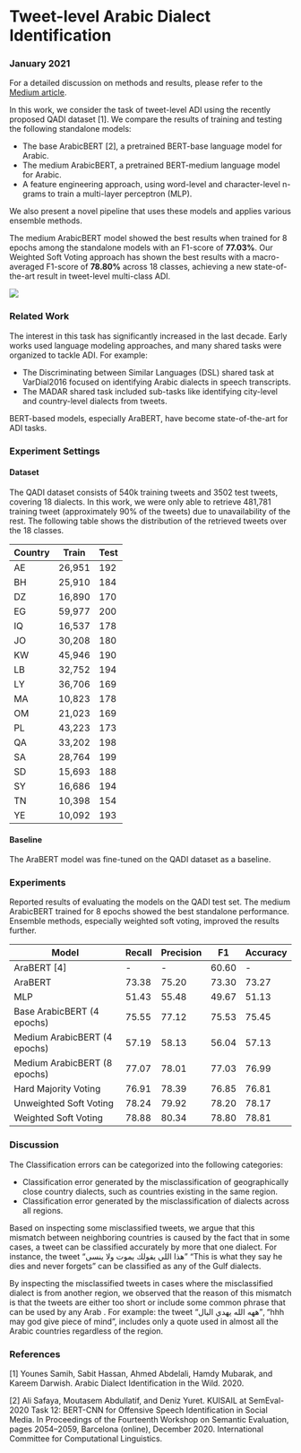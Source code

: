 # Tweet-level Arabic Dialect Identification

### January 2021

For a detailed discussion on methods and results, please refer to the [Medium article](https://medium.com/@mohammadabdeh974/tweet-level-arabic-dialect-identification-1f3b2bd6a555).

In this work, we consider the task of tweet-level ADI using the recently proposed QADI dataset [1]. We compare the results of training and testing the following standalone models:
- The base ArabicBERT [2], a pretrained BERT-base language model for Arabic.
- The medium ArabicBERT, a pretrained BERT-medium language model for Arabic.
- A feature engineering approach, using word-level and character-level n-grams to train a multi-layer perceptron (MLP).

We also present a novel pipeline that uses these models and applies various ensemble methods. 

The medium ArabicBERT model showed the best results when trained for 8 epochs among the standalone models with an F1-score of **77.03%**. Our Weighted Soft Voting approach has shown the best results with a macro-averaged F1-score of **78.80%** across 18 classes, achieving a new state-of-the-art result in tweet-level multi-class ADI.

<img src="https://github.com/user-attachments/assets/a644aa16-73ba-43e7-883a-6f5b99e99268">

### Related Work

The interest in this task has significantly increased in the last decade. Early works used language modeling approaches, and many shared tasks were organized to tackle ADI. For example:
- The Discriminating between Similar Languages (DSL) shared task at VarDial2016 focused on identifying Arabic dialects in speech transcripts.
- The MADAR shared task included sub-tasks like identifying city-level and country-level dialects from tweets.

BERT-based models, especially AraBERT, have become state-of-the-art for ADI tasks.

###  Experiment Settings

#### Dataset

The QADI dataset consists of 540k training tweets and 3502 test tweets, covering 18 dialects. In this work, we were only
able to retrieve 481,781 training tweet (approximately 90% of the tweets) due
to unavailability of the rest. The following table shows the distribution of the retrieved tweets over the 18 classes.

| Country | Train  | Test |
|---------|--------|------|
| AE      | 26,951 | 192  |
| BH      | 25,910 | 184  |
| DZ      | 16,890 | 170  |
| EG      | 59,977 | 200  |
| IQ      | 16,537 | 178  |
| JO      | 30,208 | 180  |
| KW      | 45,946 | 190  |
| LB      | 32,752 | 194  |
| LY      | 36,706 | 169  |
| MA      | 10,823 | 178  |
| OM      | 21,023 | 169  |
| PL      | 43,223 | 173  |
| QA      | 33,202 | 198  |
| SA      | 28,764 | 199  |
| SD      | 15,693 | 188  |
| SY      | 16,686 | 194  |
| TN      | 10,398 | 154  |
| YE      | 10,092 | 193  |

#### Baseline

The AraBERT model was fine-tuned on the QADI dataset as a baseline.

### Experiments

Reported results of evaluating the models on the QADI test set. The medium ArabicBERT trained for 8 epochs showed the best standalone performance. Ensemble methods, especially weighted soft voting, improved the results further.

| Model                       | Recall | Precision | F1    | Accuracy |
|-----------------------------|--------|-----------|-------|----------|
| AraBERT [4]                 | -      | -         | 60.60 | -        |
| AraBERT                     | 73.38  | 75.20     | 73.30 | 73.27    |
| MLP                         | 51.43  | 55.48     | 49.67 | 51.13    |
| Base ArabicBERT (4 epochs)  | 75.55  | 77.12     | 75.53 | 75.45    |
| Medium ArabicBERT (4 epochs)| 57.19  | 58.13     | 56.04 | 57.13    |
| Medium ArabicBERT (8 epochs)| 77.07  | 78.01     | 77.03 | 76.99    |
| Hard Majority Voting        | 76.91  | 78.39     | 76.85 | 76.81    |
| Unweighted Soft Voting      | 78.24  | 79.92     | 78.20 | 78.17    |
| Weighted Soft Voting        | 78.88  | 80.34     | 78.80 | 78.81    |


### Discussion

The Classification errors can be categorized into the following categories:
-   Classification error generated by the misclassification of geographically close country dialects, such as countries existing in the same region.
-   Classification error generated by the misclassification of dialects across all regions.

Based on inspecting some misclassified tweets, we argue that this mismatch between neighboring countries is caused by the fact that in some cases, a tweet can be classified accurately by more that one dialect. For instance, the tweet “هذا اللي يقولك يموت ولا ينسى” “This is what they say he dies and never forgets” can be classified as any of the Gulf dialects.

By inspecting the misclassified tweets in cases where the misclassified dialect is from another region, we observed that the reason of this mismatch is that the tweets are either too short or include some common phrase that can be used by any Arab . For example: the tweet “ههه الله يهدي البال”, “hhh may god give piece of mind”, includes only a quote used in almost all the Arabic countries regardless of the region.

### References

[1] Younes Samih, Sabit Hassan, Ahmed Abdelali, Hamdy Mubarak, and Kareem Darwish. Arabic Dialect Identification in the Wild. 2020.

[2] Ali Safaya, Moutasem Abdullatif, and Deniz Yuret. KUISAIL at SemEval-2020 Task 12: BERT-CNN for Offensive Speech Identification in Social Media. In Proceedings of the Fourteenth Workshop on Semantic Evaluation, pages 2054–2059, Barcelona (online), December 2020. International Committee for Computational Linguistics.


